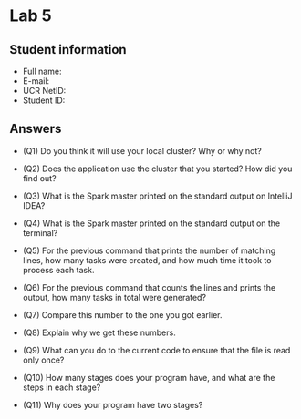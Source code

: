 # Lab 5

## Student information

* Full name:
* E-mail:
* UCR NetID:
* Student ID:

## Answers

* (Q1) Do you think it will use your local cluster? Why or why not?

* (Q2) Does the application use the cluster that you started? How did you find out?

* (Q3) What is the Spark master printed on the standard output on IntelliJ IDEA?

* (Q4) What is the Spark master printed on the standard output on the terminal?

* (Q5) For the previous command that prints the number of matching lines, how many tasks were created, and how much time it took to process each task.
  
* (Q6) For the previous command that counts the lines and prints the output, how many tasks in total were generated?

* (Q7) Compare this number to the one you got earlier.

* (Q8) Explain why we get these numbers.

* (Q9) What can you do to the current code to ensure that the file is read only once?

* (Q10) How many stages does your program have, and what are the steps in each stage? 

* (Q11) Why does your program have two stages?
